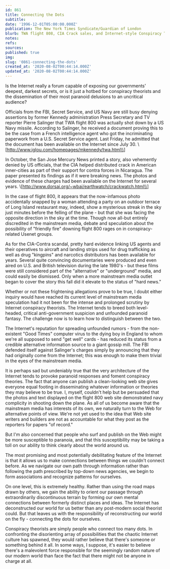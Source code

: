 ```yaml
---
id: 861
title: Connecting the Dots
subtitle: 
date: '1996-12-01T05:00:00.000Z'
publication: The New York Times Syndicate/Guardian of London
blurb: TWA flight 808, CIA Crack sales, and Internet-style Conspiracy Theory
notes: 
refs: 
sources: 
published: true
img: 
slug: '0861-connecting-the-dots'
created_at: '2020-08-02T00:44:14.000Z'
updated_at: '2020-08-02T00:44:14.000Z'
---
```

Is the Internet really a forum capable of exposing our governments' deepest, darkest secrets, or is it just a hotbed for conspiracy theorists and the dissemination of their most paranoid delusions to an uncritical audience?

Officials from the FBI, Secret Service, and US Navy are still busy denying assertions by former Kennedy administration Press Secretary and TV reporter Pierre Salinger that TWA flight 800 was actually shot down by a US Navy missile. According to Salinger, he received a document proving this to be the case from a French intelligence agent who got the incriminating paperwork from a U.S. Secret Service agent. Last Friday, he admitted that the document has been available on the Internet since July 30. \\[http://www.iglou.com/homepages/mkennedy/twa.html\\]

In October, the San Jose Mercury News printed a story, also vehemently denied by US officials, that the CIA helped distributed crack in American inner-cities as part of their support for contra forces in Nicaragua. The paper presented its findings as if it were breaking news. The photos and evidence of these charges had been available on the Internet for several years. \\[http://www.dorsai.org/~wbai/earthwatch/crackwatch.html\\]

In the case of flight 800, it appears that the now-infamous photo accidentally snapped by a woman attending a party on an outdoor terrace of Long Island restaurant may, indeed, show a mysterious streak in the sky just minutes before the felling of the plane - but that she was facing the opposite direction in the sky at the time. Though now all-but entirely discredited in the mainstream media, debate and speculation about the possibility of "friendly fire" downing flight 800 rages on in conspiracy-related Usenet groups.

As for the CIA-Contra scandal, pretty hard evidence linking US agents and their operatives to aircraft and landing strips used for drug trafficking as well as drug "kingpins" and narcotics distributors has been available for years. Several quite convincing documentaries were produced and even aired on U.S. and British television during the late 1980's - but these films were still considered part of the "alternative" or "underground" media, and could easily be dismissed. Only when a more mainstream media outlet began to cover the story this fall did it elevate to the status of "hard news."

Whether or not these frightening allegations prove to be true, I doubt either inquiry would have reached its current level of mainstream media speculation had it not been for the intense and prolonged scrutiny by Internet conspiracy theorists. The Internet tends to breed both level-headed, critical anti-government suspicion and unfounded paranoid fantasy. The challenge now is to learn how to distinguish between the two.

The Internet's reputation for spreading unfounded rumors - from the non-existent "Good Times" computer virus to the dying boy in England to whom we're all supposed to send "get well" cards - has reduced its status from a credible alternative information source to a giant gossip mill. The FBI defended itself against Salinger's charges simply by announcing that they had originally come from the Internet; this was enough to make them trivial in the eyes of the mainstream media.

It is perhaps sad but undeniably true that the very architecture of the Internet tends to provoke paranoid responses and foment conspiracy theories. The fact that anyone can publish a clean-looking web site gives everyone equal footing in disseminating whatever information or theories they may believe to be true. I, myself, couldn't help but be persuaded that the photos and text displayed on the flight 800 web site demonstrated navy complicity in shooting down the plane. As all of us become aware that the mainstream media has interests of its own, we naturally turn to the Web for alternative points of view. We're not yet used to the idea that Web site writers and builders are not as accountable for what they post as the reporters for papers "of record."

But I'm also concerned that people who surf and publish on the Web might be more susceptible to paranoia, and that this susceptibility may be taking a toll on our ability to think clearly about the world around us.

The most promising and most potentially debilitating feature of the Internet is that it allows us to make connections between things we couldn't connect before. As we navigate our own path through information rather than following the path prescribed by top-down news agencies, we begin to form associations and recognize patterns for ourselves.

On one level, this is extremely healthy. Rather than using the road maps drawn by others, we gain the ability to orient our passage through extraordinarily discontinuous terrain by forming our own mental connections between formerly distinct places and ideas. The Internet has deconstructed our world for us better than any post-modern social theorist could. But that leaves us with the responsibility of reconstructing our world on the fly - connecting the dots for ourselves.

Conspiracy theorists are simply people who connect too many dots. In confronting the disorienting array of possibilities that the chaotic Internet culture has spawned, they would rather believe that there's someone or something behind it all. In some ways, I suppose, it's easier to believe there's a malevolent force responsible for the seemingly random nature of our modern world than face the fact that there might not be anyone in charge at all.
